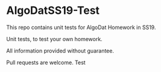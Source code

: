 # AlgoDatSS19-Test

This repo contains unit tests for AlgoDat Homework in SS19.

Unit tests, to test your own homework.

All information provided without guarantee.

Pull requests are welcome.
Test
